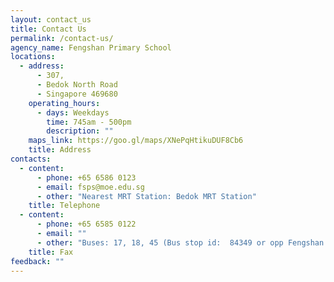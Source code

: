 ```yaml
---
layout: contact_us
title: Contact Us
permalink: /contact-us/
agency_name: Fengshan Primary School
locations:
  - address:
      - 307,
      - Bedok North Road
      - Singapore 469680
    operating_hours:
      - days: Weekdays
        time: 745am - 500pm
        description: ""
    maps_link: https://goo.gl/maps/XNePqHtikuDUF8Cb6
    title: Address
contacts:
  - content:
      - phone: +65 6586 0123
      - email: fsps@moe.edu.sg
      - other: "Nearest MRT Station: Bedok MRT Station"
    title: Telephone
  - content:
      - phone: +65 6585 0122
      - email: ""
      - other: "Buses: 17, 18, 45 (Bus stop id:  84349 or opp Fengshan stop id: 84341)"
    title: Fax
feedback: ""
---
```

